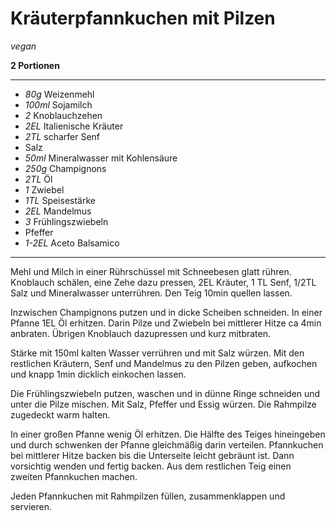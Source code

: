 # Kräuterpfannkuchen mit Pilzen

*vegan*

**2 Portionen**

---
- *80g* Weizenmehl
- *100ml* Sojamilch
- *2* Knoblauchzehen
- *2EL* Italienische Kräuter
- *2TL* scharfer Senf
- Salz
- *50ml* Mineralwasser mit Kohlensäure
- *250g* Champignons
- *2TL* Öl
- *1* Zwiebel
- *1TL* Speisestärke
- *2EL* Mandelmus
- *3* Frühlingszwiebeln
- Pfeffer
- *1-2EL* Aceto Balsamico
---

Mehl und Milch in einer Rührschüssel mit Schneebesen glatt rühren. Knoblauch schälen, eine Zehe dazu pressen, 2EL Kräuter, 1 TL Senf, 1/2TL Salz und Mineralwasser unterrühren. Den Teig 10min quellen lassen.

Inzwischen Champignons putzen und in dicke Scheiben schneiden. In einer Pfanne 1EL Öl erhitzen. Darin Pilze und Zwiebeln bei mittlerer Hitze ca 4min anbraten. Übrigen Knoblauch dazupressen und kurz mitbraten.

Stärke mit 150ml kalten Wasser verrühren und mit Salz würzen. Mit den restlichen Kräutern, Senf und Mandelmus zu den Pilzen geben, aufkochen und knapp 1min dicklich einkochen lassen.

Die Frühlingszwiebeln putzen, waschen und in dünne Ringe schneiden und unter die Pilze mischen. Mit Salz, Pfeffer und Essig würzen. Die Rahmpilze zugedeckt warm halten.

In einer großen Pfanne wenig Öl erhitzen. Die Hälfte des Teiges hineingeben und durch schwenken der Pfanne gleichmäßig darin verteilen. Pfannkuchen bei mittlerer Hitze backen bis die Unterseite leicht gebräunt ist. Dann vorsichtig wenden und fertig backen. Aus dem restlichen Teig einen zweiten Pfannkuchen machen.

Jeden Pfannkuchen mit Rahmpilzen füllen, zusammenklappen und servieren.
